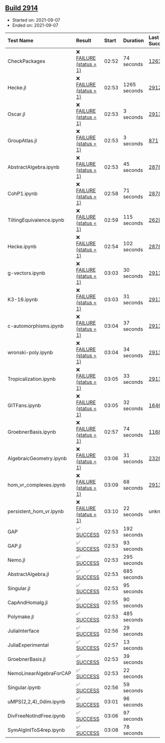 ## [Build 2914](https://oscarci.mathematik.uni-kl.de/job/oscar-stable/2914/)

* Started on: 2021-09-07
* Ended on: 2021-09-07

| Test Name    | Result | Start | Duration | Last Success | First Failure |
|:-------------|:-------|:------|:---------|:-------------|:--------------|
| CheckPackages | ❌ [FAILURE (status = 1)](https://oscarci.mathematik.uni-kl.de/job/oscar-stable/2914/artifact/logs/build-2914/CheckPackages.log) | 02:52 | 74 seconds | [1263](https://oscarci.mathematik.uni-kl.de/job/oscar-stable/1263/) | [1264](https://oscarci.mathematik.uni-kl.de/job/oscar-stable/1264/) |
| Hecke.jl | ❌ [FAILURE (status = 1)](https://oscarci.mathematik.uni-kl.de/job/oscar-stable/2914/artifact/logs/build-2914/Hecke.jl.log) | 02:53 | 1265 seconds | [2912](https://oscarci.mathematik.uni-kl.de/job/oscar-stable/2912/) | [2913](https://oscarci.mathematik.uni-kl.de/job/oscar-stable/2913/) |
| Oscar.jl | ❌ [FAILURE (status = 1)](https://oscarci.mathematik.uni-kl.de/job/oscar-stable/2914/artifact/logs/build-2914/Oscar.jl.log) | 02:53 | 3 seconds | [2913](https://oscarci.mathematik.uni-kl.de/job/oscar-stable/2913/) | [2914](https://oscarci.mathematik.uni-kl.de/job/oscar-stable/2914/) |
| GroupAtlas.jl | ❌ [FAILURE (status = 1)](https://oscarci.mathematik.uni-kl.de/job/oscar-stable/2914/artifact/logs/build-2914/GroupAtlas.jl.log) | 02:53 | 3 seconds | [871](https://oscarci.mathematik.uni-kl.de/job/oscar-stable/871/) | [872](https://oscarci.mathematik.uni-kl.de/job/oscar-stable/872/) |
| AbstractAlgebra.ipynb | ❌ [FAILURE (status = 1)](https://oscarci.mathematik.uni-kl.de/job/oscar-stable/2914/artifact/logs/build-2914/AbstractAlgebra.ipynb.log) | 02:53 | 45 seconds | [2878](https://oscarci.mathematik.uni-kl.de/job/oscar-stable/2878/) | [2879](https://oscarci.mathematik.uni-kl.de/job/oscar-stable/2879/) |
| CohP1.ipynb | ❌ [FAILURE (status = 1)](https://oscarci.mathematik.uni-kl.de/job/oscar-stable/2914/artifact/logs/build-2914/CohP1.ipynb.log) | 02:58 | 71 seconds | [2878](https://oscarci.mathematik.uni-kl.de/job/oscar-stable/2878/) | [2879](https://oscarci.mathematik.uni-kl.de/job/oscar-stable/2879/) |
| TiltingEquivalence.ipynb | ❌ [FAILURE (status = 1)](https://oscarci.mathematik.uni-kl.de/job/oscar-stable/2914/artifact/logs/build-2914/TiltingEquivalence.ipynb.log) | 02:59 | 115 seconds | [2629](https://oscarci.mathematik.uni-kl.de/job/oscar-stable/2629/) | [2630](https://oscarci.mathematik.uni-kl.de/job/oscar-stable/2630/) |
| Hecke.ipynb | ❌ [FAILURE (status = 1)](https://oscarci.mathematik.uni-kl.de/job/oscar-stable/2914/artifact/logs/build-2914/Hecke.ipynb.log) | 02:54 | 102 seconds | [2878](https://oscarci.mathematik.uni-kl.de/job/oscar-stable/2878/) | [2879](https://oscarci.mathematik.uni-kl.de/job/oscar-stable/2879/) |
| g-vectors.ipynb | ❌ [FAILURE (status = 1)](https://oscarci.mathematik.uni-kl.de/job/oscar-stable/2914/artifact/logs/build-2914/g-vectors.ipynb.log) | 03:03 | 30 seconds | [2913](https://oscarci.mathematik.uni-kl.de/job/oscar-stable/2913/) | [2914](https://oscarci.mathematik.uni-kl.de/job/oscar-stable/2914/) |
| K3-16.ipynb | ❌ [FAILURE (status = 1)](https://oscarci.mathematik.uni-kl.de/job/oscar-stable/2914/artifact/logs/build-2914/K3-16.ipynb.log) | 03:03 | 31 seconds | [2913](https://oscarci.mathematik.uni-kl.de/job/oscar-stable/2913/) | [2914](https://oscarci.mathematik.uni-kl.de/job/oscar-stable/2914/) |
| c-automorphisms.ipynb | ❌ [FAILURE (status = 1)](https://oscarci.mathematik.uni-kl.de/job/oscar-stable/2914/artifact/logs/build-2914/c-automorphisms.ipynb.log) | 03:04 | 37 seconds | [2913](https://oscarci.mathematik.uni-kl.de/job/oscar-stable/2913/) | [2914](https://oscarci.mathematik.uni-kl.de/job/oscar-stable/2914/) |
| wronski-poly.ipynb | ❌ [FAILURE (status = 1)](https://oscarci.mathematik.uni-kl.de/job/oscar-stable/2914/artifact/logs/build-2914/wronski-poly.ipynb.log) | 03:04 | 34 seconds | [2913](https://oscarci.mathematik.uni-kl.de/job/oscar-stable/2913/) | [2914](https://oscarci.mathematik.uni-kl.de/job/oscar-stable/2914/) |
| Tropicalization.ipynb | ❌ [FAILURE (status = 1)](https://oscarci.mathematik.uni-kl.de/job/oscar-stable/2914/artifact/logs/build-2914/Tropicalization.ipynb.log) | 03:05 | 33 seconds | [2913](https://oscarci.mathematik.uni-kl.de/job/oscar-stable/2913/) | [2914](https://oscarci.mathematik.uni-kl.de/job/oscar-stable/2914/) |
| GITFans.ipynb | ❌ [FAILURE (status = 1)](https://oscarci.mathematik.uni-kl.de/job/oscar-stable/2914/artifact/logs/build-2914/GITFans.ipynb.log) | 03:05 | 32 seconds | [1646](https://oscarci.mathematik.uni-kl.de/job/oscar-stable/1646/) | [1647](https://oscarci.mathematik.uni-kl.de/job/oscar-stable/1647/) |
| GroebnerBasis.ipynb | ❌ [FAILURE (status = 1)](https://oscarci.mathematik.uni-kl.de/job/oscar-stable/2914/artifact/logs/build-2914/GroebnerBasis.ipynb.log) | 02:57 | 74 seconds | [1168](https://oscarci.mathematik.uni-kl.de/job/oscar-stable/1168/) | [1169](https://oscarci.mathematik.uni-kl.de/job/oscar-stable/1169/) |
| AlgebraicGeometry.ipynb | ❌ [FAILURE (status = 1)](https://oscarci.mathematik.uni-kl.de/job/oscar-stable/2914/artifact/logs/build-2914/AlgebraicGeometry.ipynb.log) | 03:06 | 31 seconds | [2326](https://oscarci.mathematik.uni-kl.de/job/oscar-stable/2326/) | [2327](https://oscarci.mathematik.uni-kl.de/job/oscar-stable/2327/) |
| hom_vr_complexes.ipynb | ❌ [FAILURE (status = 1)](https://oscarci.mathematik.uni-kl.de/job/oscar-stable/2914/artifact/logs/build-2914/hom_vr_complexes.ipynb.log) | 03:09 | 68 seconds | [2913](https://oscarci.mathematik.uni-kl.de/job/oscar-stable/2913/) | [2914](https://oscarci.mathematik.uni-kl.de/job/oscar-stable/2914/) |
| persistent_hom_vr.ipynb | ❌ [FAILURE (status = 1)](https://oscarci.mathematik.uni-kl.de/job/oscar-stable/2914/artifact/logs/build-2914/persistent_hom_vr.ipynb.log) | 03:10 | 22 seconds | unknown | unknown |
| GAP | ✅ [SUCCESS](https://oscarci.mathematik.uni-kl.de/job/oscar-stable/2914/artifact/logs/build-2914/GAP.log) | 02:53 | 192 seconds |  |  |
| GAP.jl | ✅ [SUCCESS](https://oscarci.mathematik.uni-kl.de/job/oscar-stable/2914/artifact/logs/build-2914/GAP.jl.log) | 02:53 | 93 seconds |  |  |
| Nemo.jl | ✅ [SUCCESS](https://oscarci.mathematik.uni-kl.de/job/oscar-stable/2914/artifact/logs/build-2914/Nemo.jl.log) | 02:53 | 295 seconds |  |  |
| AbstractAlgebra.jl | ✅ [SUCCESS](https://oscarci.mathematik.uni-kl.de/job/oscar-stable/2914/artifact/logs/build-2914/AbstractAlgebra.jl.log) | 02:53 | 685 seconds |  |  |
| Singular.jl | ✅ [SUCCESS](https://oscarci.mathematik.uni-kl.de/job/oscar-stable/2914/artifact/logs/build-2914/Singular.jl.log) | 02:53 | 95 seconds |  |  |
| CapAndHomalg.jl | ✅ [SUCCESS](https://oscarci.mathematik.uni-kl.de/job/oscar-stable/2914/artifact/logs/build-2914/CapAndHomalg.jl.log) | 02:55 | 90 seconds |  |  |
| Polymake.jl | ✅ [SUCCESS](https://oscarci.mathematik.uni-kl.de/job/oscar-stable/2914/artifact/logs/build-2914/Polymake.jl.log) | 02:53 | 485 seconds |  |  |
| JuliaInterface | ✅ [SUCCESS](https://oscarci.mathematik.uni-kl.de/job/oscar-stable/2914/artifact/logs/build-2914/JuliaInterface.log) | 02:56 | 29 seconds |  |  |
| JuliaExperimental | ✅ [SUCCESS](https://oscarci.mathematik.uni-kl.de/job/oscar-stable/2914/artifact/logs/build-2914/JuliaExperimental.log) | 02:57 | 13 seconds |  |  |
| GroebnerBasis.jl | ✅ [SUCCESS](https://oscarci.mathematik.uni-kl.de/job/oscar-stable/2914/artifact/logs/build-2914/GroebnerBasis.jl.log) | 02:53 | 39 seconds |  |  |
| NemoLinearAlgebraForCAP | ✅ [SUCCESS](https://oscarci.mathematik.uni-kl.de/job/oscar-stable/2914/artifact/logs/build-2914/NemoLinearAlgebraForCAP.log) | 02:53 | 22 seconds |  |  |
| Singular.ipynb | ✅ [SUCCESS](https://oscarci.mathematik.uni-kl.de/job/oscar-stable/2914/artifact/logs/build-2914/Singular.ipynb.log) | 02:56 | 59 seconds |  |  |
| uMPS(2,2,4)_0dim.ipynb | ✅ [SUCCESS](https://oscarci.mathematik.uni-kl.de/job/oscar-stable/2914/artifact/logs/build-2914/uMPS-2-2-4-_0dim.ipynb.log) | 03:01 | 96 seconds |  |  |
| DivFreeNotIndFree.ipynb | ✅ [SUCCESS](https://oscarci.mathematik.uni-kl.de/job/oscar-stable/2914/artifact/logs/build-2914/DivFreeNotIndFree.ipynb.log) | 03:06 | 97 seconds |  |  |
| SymAlgIntToS4rep.ipynb | ✅ [SUCCESS](https://oscarci.mathematik.uni-kl.de/job/oscar-stable/2914/artifact/logs/build-2914/SymAlgIntToS4rep.ipynb.log) | 03:08 | 78 seconds |  |  |

